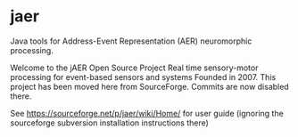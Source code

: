 # jaer
Java tools for Address-Event Representation (AER) neuromorphic processing.

Welcome to the jAER Open Source Project
Real time sensory-motor processing for event-based sensors and systems
Founded in 2007.
This project has been moved here from SourceForge. Commits are now disabled there.

See https://sourceforge.net/p/jaer/wiki/Home/ for user guide (ignoring the sourceforge subversion installation instructions there)
